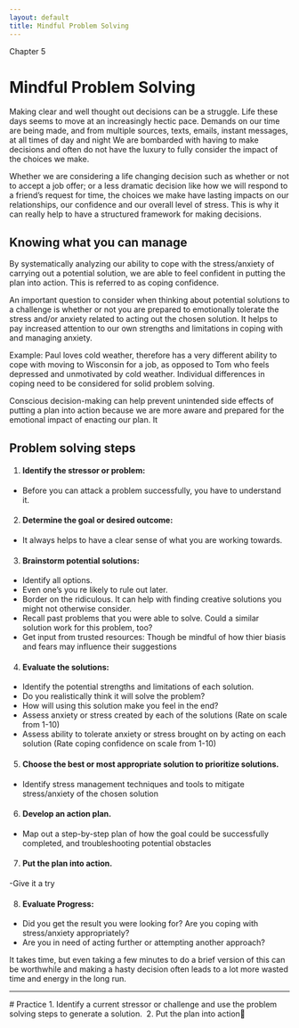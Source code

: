 ```yaml
---
layout: default
title: Mindful Problem Solving
---
```

<p class="type">Chapter 5</p>

# Mindful Problem Solving 
Making clear and well thought out decisions can be a struggle. Life these days seems to move at an increasingly hectic pace. Demands on our time are being made, and from multiple sources, texts, emails, instant messages, at all times of day and night We are bombarded with having to make decisions and often do not have the luxury to fully consider the impact of the choices we make.

Whether we are considering a life changing decision such as whether or not to accept a job offer; or a less dramatic decision like how we will respond to a friend’s request for time, the choices we make have lasting impacts on our relationships, our confidence and our overall level of stress. This is why it can really help to have a structured framework for making decisions.

## Knowing what you can manage
By systematically analyzing our ability to cope with the stress/anxiety of carrying out a potential solution, we are able to feel confident in putting the plan into action.  This is referred to as coping confidence.

An important question to consider when thinking about potential solutions to a challenge is whether or not you are prepared to emotionally tolerate the stress and/or anxiety related to acting out the chosen solution. It helps to pay increased attention to our own strengths and limitations in coping with and managing anxiety.

Example: Paul loves cold weather, therefore has a very different ability to cope with moving to Wisconsin for a job, as opposed to Tom who feels depressed and unmotivated by cold weather.  Individual differences in coping need to be considered for solid problem solving.  

Conscious decision-making can help prevent unintended side effects of putting a plan into action because we are more aware and prepared for the emotional impact of enacting our plan. It 

## Problem solving steps

1. #### Identify the stressor or problem:
- Before you can attack a problem successfully, you have to understand it.

2. #### Determine the goal or desired outcome: 
- It always helps to have a clear sense of what you are working towards.

3. #### Brainstorm potential solutions: 
- Identify all options.
- Even one’s you re likely to rule out later. 
- Border on the ridiculous. It can help with finding creative solutions you might not otherwise consider.
- Recall past problems that you were able to solve. Could a similar solution work for this problem, too?
- Get input from trusted resources: Though be mindful of how thier biasis and fears may influence their suggestions 

4. #### Evaluate the solutions: 
- Identify the potential strengths and limitations of each solution. 
- Do you realistically think it will solve the problem?
- How will using this solution make you feel in the end?
- Assess anxiety or stress created by each of the solutions (Rate on scale from 1-10)
- Assess ability to tolerate anxiety or stress brought on by acting on each solution (Rate coping confidence on scale from 1-10) 

5. #### Choose the best or most appropriate solution to prioritize solutions.
- Identify stress management techniques and tools to mitigate stress/anxiety of the chosen solution

6. #### Develop an action plan. 
- Map out a step-by-step plan of how the goal could be successfully completed, and troubleshooting potential obstacles 

7. #### Put the plan into action.
-Give it a try 

8. #### Evaluate Progress:
- Did you get the result you were looking for? Are you coping with stress/anxiety appropriately?
- Are you in need of acting further or attempting another approach?

It takes time, but even taking a few minutes to do a brief version of this can be worthwhile and making a hasty decision often leads to a lot more wasted time and energy in the long run.

<hr/>
# Practice 
1. Identify a current stressor or challenge and use the problem solving steps to generate a solution. 
2. Put the plan into action
